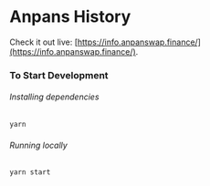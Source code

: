 # Anpans History

Check it out live: [https://info.anpanswap.finance/](https://info.anpanswap.finance/).

### To Start Development

###### Installing dependencies
```bash
yarn
```

###### Running locally
```bash
yarn start
```
